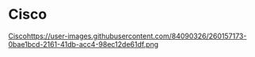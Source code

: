 # Cisco
[Cisco](https://user-images.githubusercontent.com/84090326/260157173-0bae1bcd-2161-41db-acc4-98ec12de61df.png)https://user-images.githubusercontent.com/84090326/260157173-0bae1bcd-2161-41db-acc4-98ec12de61df.png
